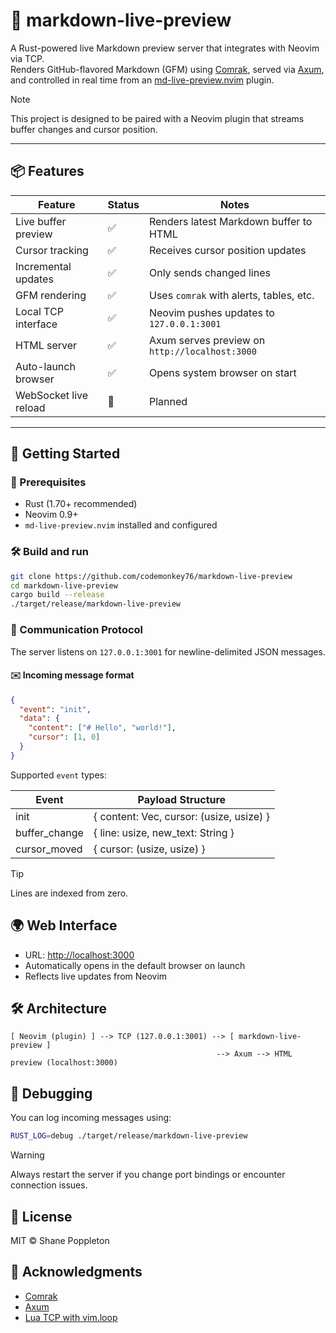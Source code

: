 # 🦀 markdown-live-preview

A Rust-powered live Markdown preview server that integrates with Neovim via TCP.  
Renders GitHub-flavored Markdown (GFM) using [Comrak](https://github.com/kivikakk/comrak), served via [Axum](https://github.com/tokio-rs/axum), and controlled in real time from an [md-live-preview.nvim](https://github.com/codemonkey76/md-live-preview.nvim) plugin.

> [!NOTE]
> This project is designed to be paired with a Neovim plugin that streams buffer changes and cursor position.

---

## 📦 Features

| Feature              | Status | Notes |
|----------------------|--------|-------|
| Live buffer preview  | ✅     | Renders latest Markdown buffer to HTML |
| Cursor tracking      | ✅     | Receives cursor position updates |
| Incremental updates  | ✅     | Only sends changed lines |
| GFM rendering        | ✅     | Uses `comrak` with alerts, tables, etc. |
| Local TCP interface  | ✅     | Neovim pushes updates to `127.0.0.1:3001` |
| HTML server          | ✅     | Axum serves preview on `http://localhost:3000` |
| Auto-launch browser  | ✅     | Opens system browser on start |
| WebSocket live reload | 🚧    | Planned |

---

## 🚀 Getting Started

### 🔧 Prerequisites

- Rust (1.70+ recommended)
- Neovim 0.9+
- `md-live-preview.nvim` installed and configured

### 🛠 Build and run

```bash
git clone https://github.com/codemonkey76/markdown-live-preview
cd markdown-live-preview
cargo build --release
./target/release/markdown-live-preview
```

### 🔌 Communication Protocol

The server listens on `127.0.0.1:3001` for newline-delimited JSON messages.

#### ✉️ Incoming message format

```json
{
  "event": "init",
  "data": {
    "content": ["# Hello", "world!"],
    "cursor": [1, 0]
  }
}
```

Supported `event` types:

| Event         | Payload Structure                                |
|----------------|--------------------------------------------------|
| init           | { content: Vec<String>, cursor: (usize, usize) } |
| buffer_change  | { line: usize, new_text: String }                |
| cursor_moved   | { cursor: (usize, usize) }                       |


> [!TIP]
> Lines are indexed from zero.

## 🌍 Web Interface

 - URL: [http://localhost:3000](http://localhost:3000)
 - Automatically opens in the default browser on launch
 - Reflects live updates from Neovim

## 🛠 Architecture

```text
[ Neovim (plugin) ] --> TCP (127.0.0.1:3001) --> [ markdown-live-preview ]
                                              --> Axum --> HTML preview (localhost:3000)
```

## 🧪 Debugging

You can log incoming messages using:

```bash
RUST_LOG=debug ./target/release/markdown-live-preview
```

> [!WARNING]
> Always restart the server if you change port bindings or encounter connection issues.

## 📜 License

MIT © Shane Poppleton

## 🙏 Acknowledgments

- [Comrak](https://github.com/kivikakk/comrak)
- [Axum](https://github.com/tokio-rs/axum)
- [Lua TCP with vim.loop](https://neovim.io/)
